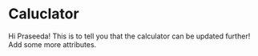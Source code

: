 # Caluclator
Hi Praseeda! 
This is to tell you that the calculator can be updated further!
Add some more attributes.
